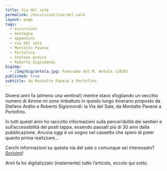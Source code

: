 ```yaml
---
title: Via del sale
permalink: /escursioni/via-del-sale
layout: page
tags:
  - escursioni
  - montagna
  - appennini
  - via del sale
  - Montalto Pavese
  - Portofino
  - Stefano Ardito
  - Roberto Sigismondi
bigimg:
  - /img/big/antola.jpg: Panorama dal M. Antola (2010)
published: true
subtitle: da Montalto Pavese a Portofino
---
```


Diversi anni fa (almeno una ventina!) mentre stavo sfogliando un vecchio numero di Airone mi sono imbattuto in questo lungo itinerario proposto da Stefano Ardito e Roberto Sigismondi: la Via del Sale, da Montalto Pavese a Portofino.

In tutti questi anni ho raccolto informazioni sulla percorribilità dei sentieri e sull’accessibilità dei posti tappa, essendo passati più di 30 anni dalla pubblicazione. Ancora oggi è un sogno nel cassetto che spero di poter quanto prima realizzare…

Cerchi informazioni su questa via del sale o comunque sei interessato? [Scrivimi](/chi-sono#contattami)!

Anni fa ho digitalizzato (malamente) tutto l’articolo, eccolo qui sotto.

<div id="flickrembed"></div><small style="display: block; text-align: center; margin: 0 auto;"></small>
<script src="//flickrembed.com/embed_v2.js.php?source=flickr&layout=responsive&input=72157639799908133&sort=2&by=album&theme=tilesgrid&scale=fill&skin=default&id=58a43425ea534"></script>
